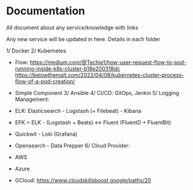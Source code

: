 # Documentation
All document about any service/knowledge with links

Any new service will be updated in here. Details in each folder

1/ Docker
2/ Kubernetes
- Flow:
https://medium.com/@Techie1/how-user-request-flow-to-pod-running-inside-k8s-cluster-b18e200318dc
https://belowthemalt.com/2022/04/08/kubernetes-cluster-process-flow-of-a-pod-creation/
  
- Simple Component
3/ Ansible
4/ CI/CD: GitOps, Jenkin
5/ Logging Management:
- ELK: Elasticsearch - Logstash (+ Filebeat) - Kibana
- EFK = ELK - (Logstash + Beats) <-> Fluent (FluentD + FluentBit)
- Quickwit - Loki (Grafana)
- Opensearch - Data Prepper
6/ Cloud Provider:
- AWS
- Azure
- GCloud: https://www.cloudskillsboost.google/paths/20
